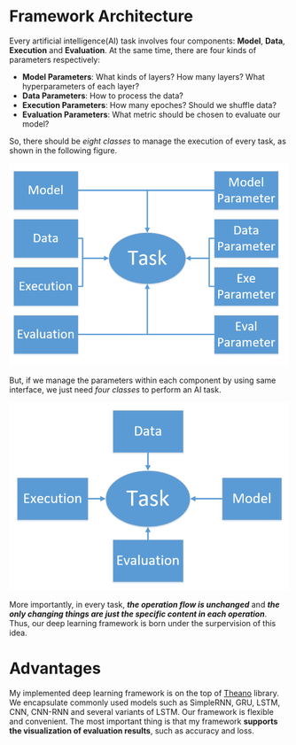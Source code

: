 # Framework Architecture

Every artificial intelligence(AI) task involves four components: **Model**, **Data**, 
**Execution** and **Evaluation**. At the same time, there are four kinds of parameters respectively:  
- **Model Parameters**: What kinds of layers? 
How many layers? What hyperparameters of each layer?
- **Data Parameters**: How to process the data? 
- **Execution Parameters**: How many epoches? Should we shuffle data?
- **Evaluation Parameters**: What metric should be chosen to evaluate our model? 

So, there should be _eight classes_ to manage the execution of every task, as shown in the following figure.

![eight classes](doc/pics/p1.png)

But, if we manage the parameters within each component by using same interface, we just need _four classes_ 
to perform an AI task.

[figure2]: /doc/pics/p2.png "four_classes"

![four classes](doc/pics/p2.png)

More importantly, in every task, **_the operation flow is unchanged_** and **_the only changing 
things are just the specific content in each operation_**. Thus, our deep learning framework 
is born under the surpervision of this idea.

# Advantages

My implemented deep learning framework is on the top of [Theano](https://github.com/Theano/Theano) 
library. We encapsulate commonly used models such as SimpleRNN, GRU, LSTM, CNN, CNN-RNN and several 
variants of LSTM. Our framework is flexible and convenient. The most important thing is that my framework 
**supports the visualization of evaluation results**, such as accuracy and loss.



